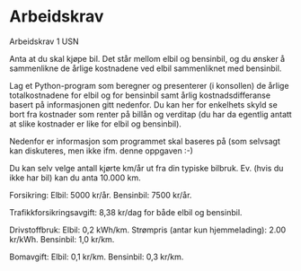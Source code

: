 # Arbeidskrav
Arbeidskrav 1 USN

Anta at du skal kjøpe bil. Det står mellom elbil og bensinbil, og du ønsker å sammenlikne de årlige kostnadene ved elbil sammenliknet med bensinbil.

Lag et Python-program som beregner og presenterer (i konsollen) de årlige totalkostnadene for elbil og for bensinbil samt årlig kostnadsdifferanse basert på informasjonen gitt nedenfor. Du kan her for enkelhets skyld se bort fra kostnader som renter på billån og verditap (du har da egentlig antatt at slike kostnader er like for elbil og bensinbil).

Nedenfor er informasjon som programmet skal baseres på (som selvsagt kan diskuteres, men ikke ifm. denne oppgaven :-)

Du kan selv velge antall kjørte km/år ut fra din typiske bilbruk. Ev. (hvis du ikke har bil) kan du anta 10.000 km.

Forsikring: Elbil: 5000 kr/år. 
            Bensinbil: 7500 kr/år.

Trafikkforsikringsavgift: 8,38 kr/dag for både elbil og bensinbil.

Drivstoffbruk: Elbil: 0,2 kWh/km. 
Strømpris (antar kun hjemmelading): 2.00 kr/kWh. 
Bensinbil: 1,0 kr/km.

Bomavgift: Elbil: 0,1 kr/km. Bensinbil: 0,3 kr/km.
